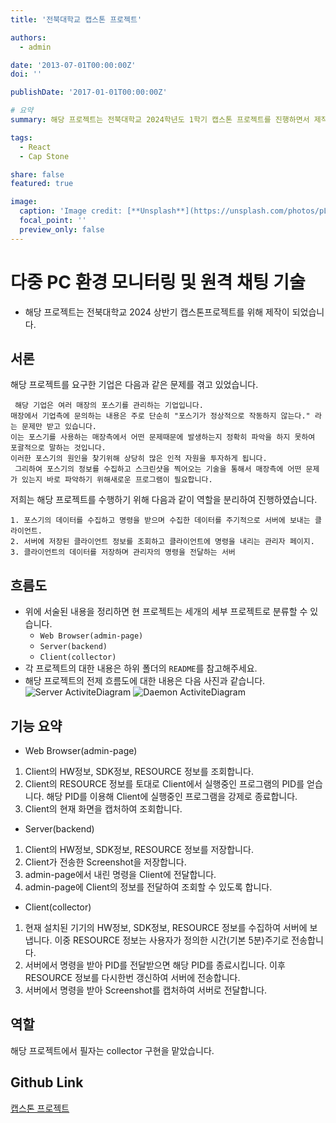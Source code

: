 ```yaml
---
title: '전북대학교 캡스톤 프로젝트'

authors:
  - admin

date: '2013-07-01T00:00:00Z'
doi: ''

publishDate: '2017-01-01T00:00:00Z'

# 요약
summary: 해당 프로젝트는 전북대학교 2024학년도 1학기 캡스톤 프로젝트를 진행하면서 제작되었습니다. 다중 모니터링 시스템을 만드는 프로젝트입니다.

tags:
  - React
  - Cap Stone

share: false
featured: true

image:
  caption: 'Image credit: [**Unsplash**](https://unsplash.com/photos/pLCdAaMFLTE)'
  focal_point: ''
  preview_only: false
---
```


# 다중 PC 환경 모니터링 및 원격 채팅 기술
- 해당 프로젝트는 전북대학교 2024 상반기 캡스톤프로젝트를 위해 제작이 되었습니다.

## 서론
 해당 프로젝트를 요구한 기업은 다음과 같은 문제를 겪고 있었습니다.
```
 해당 기업은 여러 매장의 포스기를 관리하는 기업입니다.
매장에서 기업측에 문의하는 내용은 주로 단순히 "포스기가 정상적으로 작동하지 않는다." 라는 문제만 받고 있습니다.
이는 포스기를 사용하는 매장측에서 어떤 문제때문에 발생하는지 정확히 파악을 하지 못하여 포괄적으로 말하는 것입니다.
이러한 포스기의 원인을 찾기위해 상당히 많은 인적 자원을 투자하게 됩니다.
 그리하여 포스기의 정보를 수집하고 스크린샷을 찍어오는 기술을 통해서 매장측에 어떤 문제가 있는지 바로 파악하기 위해새로운 프로그램이 필요합니다.
```
 저희는 해당 프로젝트를 수행하기 위해 다음과 같이 역할을 분리하여 진행하였습니다.
```
1. 포스기의 데이터를 수집하고 명령을 받으며 수집한 데이터를 주기적으로 서버에 보내는 클라이언트.
2. 서버에 저장된 클라이언트 정보를 조회하고 클라이언트에 명령을 내리는 관리자 페이지.
3. 클라이언트의 데이터를 저장하며 관리자의 명령을 전달하는 서버
```

## 흐름도
- 위에 서술된 내용을 정리하면 현 프로젝트는 세개의 세부 프로젝트로 분류할 수 있습니다.
  - `Web Browser(admin-page)`
  - `Server(backend)`
  - `Client(collector)`
- 각 프로젝트의 대한 내용은 하위 폴더의 `README`를 참고해주세요.
- 해당 프로젝트의 전제 흐름도에 대한 내용은 다음 사진과 같습니다.
![Server ActiviteDiagram](https://github.com/jbnu-capstone-jjinjjin/project/assets/129056857/dcfe1e79-135a-4316-85b8-6460183b8144)
![Daemon ActiviteDiagram](https://github.com/jbnu-capstone-jjinjjin/project/assets/129056857/2d3cbbe6-8c1f-4c5a-a807-8619b35b5f71)

## 기능 요약
- Web Browser(admin-page)
 1. Client의 HW정보, SDK정보, RESOURCE 정보를 조회합니다.
 2. Client의 RESOURCE 정보를 토대로 Client에서 실행중인 프로그램의 PID를 얻습니다. 해당 PID를 이용해 Client에 실행중인 프로그램을 강제로 종료합니다.
 3. Client의 현재 화면을 캡처하여 조회합니다.
- Server(backend)
 1. Client의 HW정보, SDK정보, RESOURCE 정보를 저장합니다.
 2. Client가 전송한 Screenshot을 저장합니다.
 3. admin-page에서 내린 명령을 Client에 전달합니다.
 4. admin-page에 Client의 정보를 전달하여 조회할 수 있도록 합니다.
- Client(collector)
 1. 현재 설치된 기기의 HW정보, SDK정보, RESOURCE 정보를 수집하여 서버에 보냅니다. 이중 RESOURCE 정보는 사용자가 정의한 시간(기본 5분)주기로 전송합니다.
 2. 서버에서 명령을 받아 PID를 전달받으면 해당 PID를 종료시킵니다. 이후 RESOURCE 정보를 다시한번 갱신하여 서버에 전송합니다.
 3. 서버에서 명령을 받아 Screenshot를 캡처하여 서버로 전달합니다.

## 역할

해당 프로젝트에서 필자는 collector 구현을 맡았습니다. 

## Github Link
[캡스톤 프로젝트](https://github.com/jbnu-capstone-jjinjjin/project)